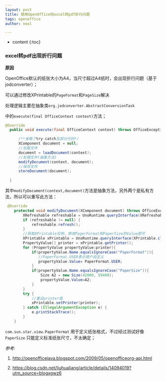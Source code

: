 ```yaml
---
layout: post
title: 使用OpenOffice将excel转pdf折行问题
tags: openoffice
author: neal

---
```

* content
{:toc}
### **excel转pdf出现折行问题**

**原因**

OpenOffice默认的纸张大小为A4，当尺寸超过A4纸时，会出现折行问题（基于jodconverter）；

可以通过修改XPrintable的`PageFormat`和`PageSize`解决

处理逻辑主要在抽象类`org.jodconverter.AbstractConversionTask`

中的`execute(final OfficeContext context)`方法；

```java
@Override
  public void execute(final OfficeContext context) throws OfficeException {

      /**省略了try-catch及部分代码*/
   	  XComponent document = null;
   	  //加载文件
      document = loadDocument(context);
      //处理文件(抽象方法)
      modifyDocument(context, document);
      //保存文件
      storeDocument(document);
   
  }
```

其中`modifyDocument(context,document)`方法是抽象方法，另外两个是私有方法，所以可以重写此方法：

```java
 @Override
    protected void modifyDocument(XComponent document) throws OfficeException {
        XRefreshable refreshable = UnoRuntime.queryInterface(XRefreshable.class, document);
        if (refreshable != null) {
            refreshable.refresh();
        }
        //获取XPrintable实例，修改PagerFormat和PaperSize的Value即可
        XPrintable xPrintable = UnoRuntime.queryInterface(XPrintable.class, document);
        PropertyValue[] printer = xPrintable.getPrinter();
        for (PropertyValue propertyValue:printer){
            if(propertyValue.Name.equalsIgnoreCase("PaperFormat")){
               //PaperFormat.USER表示用户自定义
               propertyValue.Value= PaperFormat.USER;
            }
            if(propertyValue.Name.equalsIgnoreCase("PaperSize")){
                Size A2 = new Size(42000, 59400);
                propertyValue.Value=A2;
            }
        }
        try {
            //重设printer值
            xPrintable.setPrinter(printer);
        } catch (IllegalArgumentException e) {
            e.printStackTrace();
        }
    }
```

`com.sun.star.view.PaperFormat` 用于定义纸张格式，不过经过测试好像`PaperSize` 只能定义标准纸张尺寸，不太确定；



*参考:*

1.  http://openofficejava.blogspot.com/2009/05/openofficeorg-api.html

2. https://blog.csdn.net/liuhualiang/article/details/14094019?utm_source=blogxgwz6